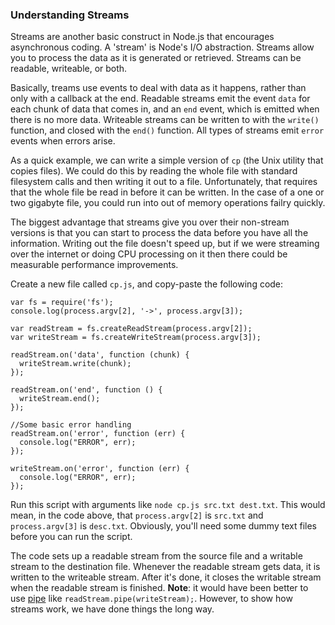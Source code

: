 ### Understanding Streams

Streams are another basic construct in Node.js that encourages asynchronous coding. A 'stream' is Node's I/O abstraction. Streams allow you to process the data as it is generated or retrieved. Streams can be readable, writeable, or both.

Basically, treams use events to deal with data as it happens, rather than only with a callback at the end.  Readable streams emit the event `data` for each chunk of data that comes in, and an `end` event, which is emitted when there is no more data. Writeable streams can be written to with the `write()` function, and closed with the `end()` function.  All types of streams emit `error` events when errors arise.

As a quick example, we can write a simple version of `cp` (the Unix utility that copies files). We could do this by reading the whole file with standard filesystem calls and then writing it out to a file. Unfortunately, that requires that the whole file be read in before it can be written. In the case of a one or two gigabyte file, you could run into out of memory operations failry quickly. 

The biggest advantage that streams give you over their non-stream versions is that you can start to process the data before you have all the information. Writing out the file doesn't speed up, but if we were streaming over the internet or doing CPU processing on it then there could be measurable performance improvements.

Create a new file called `cp.js`, and copy-paste the following code:

    var fs = require('fs');
    console.log(process.argv[2], '->', process.argv[3]);

    var readStream = fs.createReadStream(process.argv[2]);
    var writeStream = fs.createWriteStream(process.argv[3]);

    readStream.on('data', function (chunk) {
      writeStream.write(chunk);
    });

    readStream.on('end', function () {
      writeStream.end();
    });

    //Some basic error handling
    readStream.on('error', function (err) {
      console.log("ERROR", err);
    });

    writeStream.on('error', function (err) {
      console.log("ERROR", err);
    });

Run this script with arguments like `node cp.js src.txt dest.txt`. This would mean, in the code above, that `process.argv[2]` is `src.txt` and `process.argv[3]` is `desc.txt`. Obviously, you'll need some dummy text files before you can run the script.

The code sets up a readable stream from the source file and a writable stream to the destination file. Whenever the readable stream gets data, it is written to the writeable stream. After it's done, it closes the writable stream when the readable stream is finished. **Note**: it would have been better to use [pipe](api.html#how-to-use-stream-pipe) like `readStream.pipe(writeStream);`. However, to show how streams work, we have done things the long way.